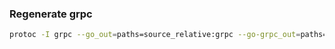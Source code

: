 ### Regenerate grpc

```bash
protoc -I grpc --go_out=paths=source_relative:grpc --go-grpc_out=paths=source_relative:grpc **/*.proto
```
